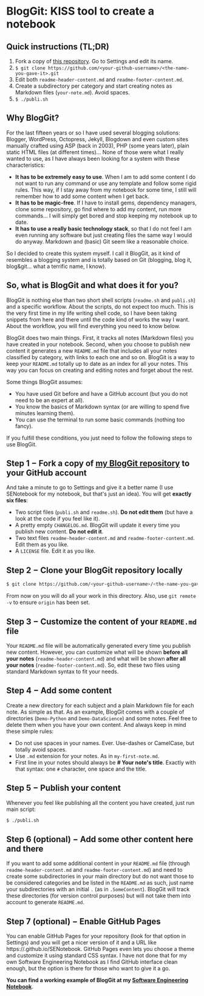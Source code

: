 # BlogGit: KISS tool to create a notebook

## Quick instructions (TL;DR)

1. Fork a copy of [this repository](https://github.com/almata/BlogGit). Go to Settings and edit its name.
2. `$ git clone https://github.com/<your-github-username>/<the-name-you-gave-it>.git`
3. Edit both `readme-header-content.md` and `readme-footer-content.md`.
4. Create a subdirectory per category and start creating notes as Markdown files (`your-note.md`). Avoid spaces.
5. `$ ./publi.sh`

## Why BlogGit?

For the last fifteen years or so I have used several blogging solutions: Blogger, WordPress, Octopress, Jekyll, Blogdown and even custom sites manually crafted using ASP (back in 2003), PHP (some years later), plain static HTML files (at different times)... None of those were what I really wanted to use, as I have always been looking for a system with these characteristics:

* __It has to be extremely easy to use__. When I am to add some content I do not want to run any command or use any template and follow some rigid rules. This way, if I stay away from my notebook for some time, I still will remember how to add some content when I get back. 
* __It has to be magic-free__. If I have to install gems, dependency managers, clone some repository, go find where to add my content, run more commands... I will simply get bored and stop keeping my notebook up to date.
* __It has to use a really basic technology stack__, so that I do not feel I am even running any software but just creating files the same way I would do anyway. Markdown and (basic) Git seem like a reasonable choice.

So I decided to create this system myself. I call it BlogGit, as it kind of resembles a blogging system and is totally based on Git (blogging, blog it, blog&git... what a terrific name, I know).

## So, what is BlogGit and what does it for you?

BlogGit is nothing else than two short shell scripts (`readme.sh` and `publi.sh`) and a specific workflow. About the scripts, do not expect too much. This is the very first time in my life writing shell code, so I have been taking snippets from here and there until the code kind of works the way I want. About the workflow, you will find everything you need to know below.

BlogGit does two main things. First, it tracks all notes (Markdown files) you have created in your notebook. Second, when you choose to publish new content it generates a new `README.md` file that includes all your notes classified by category, with links to each one and so on. BlogGit is a way to keep your `README.md` totally up to date as an index for all your notes. This way you can focus on creating and editing notes and forget about the rest. 

Some things BlogGit assumes:

* You have used Git before and have a GitHub account (but you do not need to be an expert at all). 
* You know the basics of Markdown syntax (or are willing to spend five minutes learning them).
* You can use the terminal to run some basic commands (nothing too fancy).

If you fulfill these conditions, you just need to follow the following steps to use BlogGit. 

## Step 1 − Fork a copy of [my BlogGit repository](https://github.com/almata/BlogGit) to your GitHub account

And take a minute to go to Settings and give it a better name (I use SENotebook for my notebook, but that's just an idea). You will get __exactly six files__:

* Two script files (`publi.sh` and `readme.sh`). __Do not edit them__ (but have a look at the code if you feel like it).
* A pretty empty `CHANGELOG.md`. BlogGit will update it every time you publish new content. __Do not edit it__.
* Two text files `readme-header-content.md` and `readme-footer-content.md`. Edit them as you like.
* A `LICENSE` file. Edit it as you like.

## Step 2 − Clone your BlogGit repository locally

```bash
$ git clone https://github.com/<your-github-username>/<the-name-you-gave-it>.git
```

From now on you will do all your work in this directory. Also, use `git remote -v` to ensure `origin` has been set.

## Step 3 − Customize the content of your `README.md` file

Your `README.md` file will be automatically generated every time you publish new content. However, you can customize what will be shown __before all your notes__ (`readme-header-content.md`) and what will be shown __after all your notes__ (`readme-footer-content.md`). So, edit these two files using standard Markdown syntax to fit your needs.

## Step 4 − Add some content

Create a new directory for each subject and a plain Markdown file for each note. As simple as that. As an example, BlogGit comes with a couple of directories (`Demo-Python` and `Demo-DataScience`) and some notes. Feel free to delete them when you have your own content. And always keep in mind these simple rules:

* Do not use spaces in your names. Ever. Use-dashes or CamelCase, but totally avoid spaces.
* Use `.md` extension for your notes. As in `my-first-note.md`.
* First line in your notes should always be __# Your note's title__. Exactly with that syntax: one `#` character, one space and the title.

## Step 5 − Publish your content

Whenever you feel like publishing all the content you have created, just run main script:

```bash
$ ./publi.sh 
```

## Step 6 (optional) − Add some other content here and there

If you want to add some additional content in your `README.md` file (through `readme-header-content.md` and `readme-footer-content.md`) and need to create some subdirectories in your main directory but do not want those to be considered categories and be listed in the `README.md` as such, just name your subdirectories with an initial `.` (as in `.SomeContent`). BlogGit will track these directories (for version control purposes) but will not take them into account to generate `README.md`.

## Step 7 (optional) − Enable GitHub Pages

You can enable GitHub Pages for your repository (look for that option in Settings) and you will get a nicer version of it and a URL like https://<your-github-username>.github.io/SENotebook. GitHub Pages even lets you choose a theme and customize it using standard CSS syntax. I have not done that for my own Software Engineering Notebook as I find GitHub interface clean enough, but the option is there for those who want to give it a go.

__You can find a working example of BlogGit at my [Software Engineering Notebook](https://github.com/almata/SENotebook/blob/master/README.md)__.
